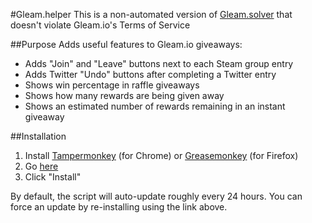 #Gleam.helper
This is a non-automated version of [Gleam.solver](https://github.com/Citrinate/gleamSolver) that doesn't violate Gleam.io's Terms of Service

##Purpose
Adds useful features to Gleam.io giveaways:
  * Adds "Join" and "Leave" buttons next to each Steam group entry
  * Adds Twitter "Undo" buttons after completing a Twitter entry
  * Shows win percentage in raffle giveaways
  * Shows how many rewards are being given away
  * Shows an estimated number of rewards remaining in an instant giveaway

##Installation
1. Install [Tampermonkey](https://chrome.google.com/webstore/detail/tampermonkey/dhdgffkkebhmkfjojejmpbldmpobfkfo) (for Chrome) or [Greasemonkey](https://addons.mozilla.org/en-US/firefox/addon/greasemonkey/) (for Firefox)
2. Go [here](https://raw.githubusercontent.com/Citrinate/gleamHelper/master/gleamHelper.user.js)
3. Click "Install"

By default, the script will auto-update roughly every 24 hours. You can force an update by re-installing using the link above.
